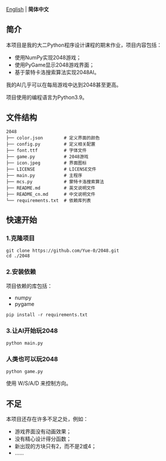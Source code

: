 [English](README.md) | __简体中文__

## 简介

本项目是我的大二Python程序设计课程的期末作业，项目内容包括：
* 使用NumPy实现2048游戏；
* 使用PyGame显示2048游戏界面；
* 基于蒙特卡洛搜索算法实现2048AI。

我的AI几乎可以在每局游戏中达到2048甚至更高。

项目使用的编程语言为Python3.9。

## 文件结构

```
2048
├── color.json        # 定义界面的颜色
├── config.py         # 定义相关配置
├── font.ttf          # 字体文件
├── game.py           # 2048游戏
├── icon.jpeg         # 界面图标
├── LICENSE           # LICENSE文件
├── main.py           # 主程序
├── mcs.py            # 蒙特卡洛搜索算法
├── README.md         # 英文说明文件
├── README_cn.md      # 中文说明文件
└── requirements.txt  # 依赖库列表
```

## 快速开始

### 1.克隆项目

```shell
git clone https://github.com/Yue-0/2048.git
cd ./2048
```

### 2.安装依赖

项目依赖的库包括：
* numpy
* pygame

```shell
pip install -r requirements.txt
```

### 3.让AI开始玩2048

```shell
python main.py
```

### 人类也可以玩2048

```shell
python game.py
```

使用 W/S/A/D 来控制方向。

## 不足

本项目还存在许多不足之处，例如：
* 游戏界面没有动画效果；
* 没有精心设计得分函数；
* 新出现的方块只有2，而不是2或4；
* ……
